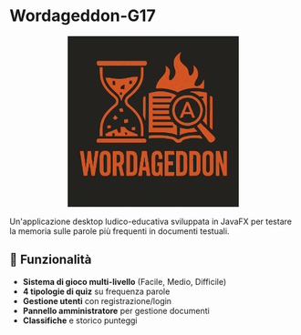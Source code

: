 # Wordageddon-G17
<div align="center">
  <img src="images/Wordageddon%20Logo.png" alt="Wordageddon Logo" width="300"/>
</div>

Un'applicazione desktop ludico-educativa sviluppata in JavaFX per testare la memoria sulle parole più frequenti in documenti testuali.

## 🚀 Funzionalità

- **Sistema di gioco multi-livello** (Facile, Medio, Difficile)
- **4 tipologie di quiz** su frequenza parole
- **Gestione utenti** con registrazione/login
- **Pannello amministratore** per gestione documenti
- **Classifiche** e storico punteggi

